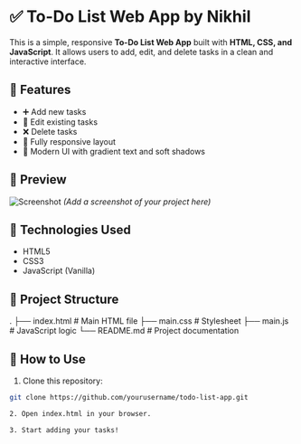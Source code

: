 # ✅ To-Do List Web App by Nikhil

This is a simple, responsive **To-Do List Web App** built with **HTML, CSS, and JavaScript**. It allows users to add, edit, and delete tasks in a clean and interactive interface.

## 🚀 Features

- ➕ Add new tasks
- 📝 Edit existing tasks
- ❌ Delete tasks
- 📱 Fully responsive layout
- 💅 Modern UI with gradient text and soft shadows

## 📸 Preview

![Screenshot](screenshot.png) *(Add a screenshot of your project here)*

## 🧰 Technologies Used

- HTML5
- CSS3
- JavaScript (Vanilla)

## 📂 Project Structure
.
├── index.html # Main HTML file
├── main.css # Stylesheet
├── main.js # JavaScript logic
└── README.md # Project documentation


## 🔧 How to Use

1. Clone this repository:

```bash
git clone https://github.com/yourusername/todo-list-app.git

2. Open index.html in your browser.

3. Start adding your tasks!
